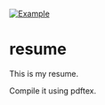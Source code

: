 [![Example](https://img.shields.io/badge/Exemple-pdf-blue.svg)](https://github.com/hridaydutta123/resume_HridoySankarDutta.pdf)
# resume
This is my resume.

Compile it using pdftex.
